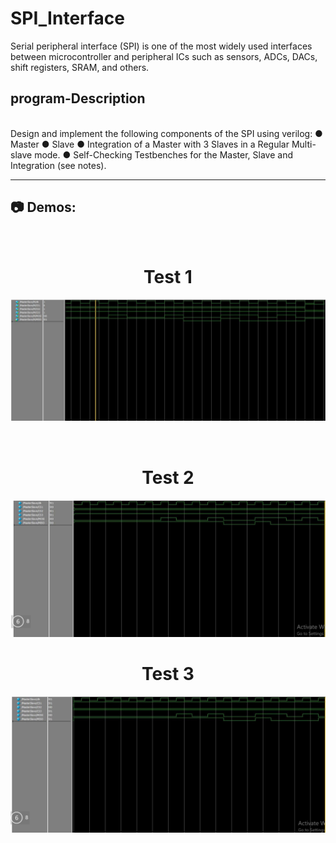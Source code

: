 
#  SPI_Interface
Serial peripheral interface (SPI) is one of the most widely used interfaces
between microcontroller and peripheral ICs such as sensors, ADCs, DACs,
shift registers, SRAM, and others.
## program-Description

<br/>
Design and implement the following components of the SPI using verilog:
● Master
● Slave
● Integration of a Master with 3 Slaves in a Regular Multi-slave mode.
● Self-Checking Testbenches for the Master, Slave and Integration (see notes).
<hr/>

## 📷 Demos:

<br/>
<div align="center">

# Test 1

![Design1](https://github.com/HazemAbdo/SPI-Interface/blob/main/Demos/screen1.png)


<br/>

# Test 2

![play1](https://github.com/HazemAbdo/SPI-Interface/blob/main/Demos/screen2.png)
<br/>
# Test 3

![play2](https://github.com/HazemAbdo/SPI-Interface/blob/main/Demos/screen3.png)
<br/>
  </div>
